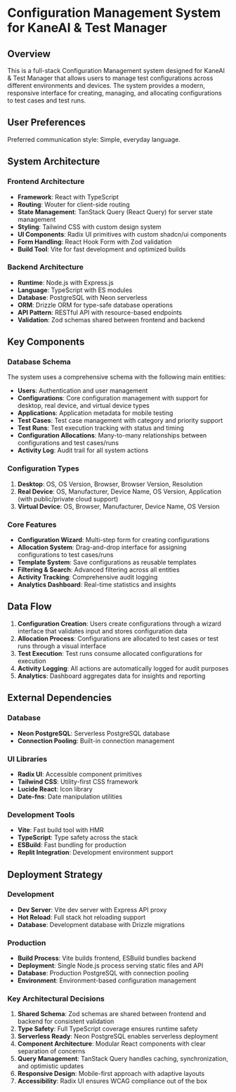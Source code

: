 # Configuration Management System for KaneAI & Test Manager

## Overview

This is a full-stack Configuration Management system designed for KaneAI & Test Manager that allows users to manage test configurations across different environments and devices. The system provides a modern, responsive interface for creating, managing, and allocating configurations to test cases and test runs.

## User Preferences

Preferred communication style: Simple, everyday language.

## System Architecture

### Frontend Architecture
- **Framework**: React with TypeScript
- **Routing**: Wouter for client-side routing
- **State Management**: TanStack Query (React Query) for server state management
- **Styling**: Tailwind CSS with custom design system
- **UI Components**: Radix UI primitives with custom shadcn/ui components
- **Form Handling**: React Hook Form with Zod validation
- **Build Tool**: Vite for fast development and optimized builds

### Backend Architecture
- **Runtime**: Node.js with Express.js
- **Language**: TypeScript with ES modules
- **Database**: PostgreSQL with Neon serverless
- **ORM**: Drizzle ORM for type-safe database operations
- **API Pattern**: RESTful API with resource-based endpoints
- **Validation**: Zod schemas shared between frontend and backend

## Key Components

### Database Schema
The system uses a comprehensive schema with the following main entities:
- **Users**: Authentication and user management
- **Configurations**: Core configuration management with support for desktop, real device, and virtual device types
- **Applications**: Application metadata for mobile testing
- **Test Cases**: Test case management with category and priority support
- **Test Runs**: Test execution tracking with status and timing
- **Configuration Allocations**: Many-to-many relationships between configurations and test cases/runs
- **Activity Log**: Audit trail for all system actions

### Configuration Types
1. **Desktop**: OS, OS Version, Browser, Browser Version, Resolution
2. **Real Device**: OS, Manufacturer, Device Name, OS Version, Application (with public/private cloud support)
3. **Virtual Device**: OS, Browser, Manufacturer, Device Name, OS Version

### Core Features
- **Configuration Wizard**: Multi-step form for creating configurations
- **Allocation System**: Drag-and-drop interface for assigning configurations to test cases/runs
- **Template System**: Save configurations as reusable templates
- **Filtering & Search**: Advanced filtering across all entities
- **Activity Tracking**: Comprehensive audit logging
- **Analytics Dashboard**: Real-time statistics and insights

## Data Flow

1. **Configuration Creation**: Users create configurations through a wizard interface that validates input and stores configuration data
2. **Allocation Process**: Configurations are allocated to test cases or test runs through a visual interface
3. **Test Execution**: Test runs consume allocated configurations for execution
4. **Activity Logging**: All actions are automatically logged for audit purposes
5. **Analytics**: Dashboard aggregates data for insights and reporting

## External Dependencies

### Database
- **Neon PostgreSQL**: Serverless PostgreSQL database
- **Connection Pooling**: Built-in connection management

### UI Libraries
- **Radix UI**: Accessible component primitives
- **Tailwind CSS**: Utility-first CSS framework
- **Lucide React**: Icon library
- **Date-fns**: Date manipulation utilities

### Development Tools
- **Vite**: Fast build tool with HMR
- **TypeScript**: Type safety across the stack
- **ESBuild**: Fast bundling for production
- **Replit Integration**: Development environment support

## Deployment Strategy

### Development
- **Dev Server**: Vite dev server with Express API proxy
- **Hot Reload**: Full stack hot reloading support
- **Database**: Development database with Drizzle migrations

### Production
- **Build Process**: Vite builds frontend, ESBuild bundles backend
- **Deployment**: Single Node.js process serving static files and API
- **Database**: Production PostgreSQL with connection pooling
- **Environment**: Environment-based configuration management

### Key Architectural Decisions

1. **Shared Schema**: Zod schemas are shared between frontend and backend for consistent validation
2. **Type Safety**: Full TypeScript coverage ensures runtime safety
3. **Serverless Ready**: Neon PostgreSQL enables serverless deployment
4. **Component Architecture**: Modular React components with clear separation of concerns
5. **Query Management**: TanStack Query handles caching, synchronization, and optimistic updates
6. **Responsive Design**: Mobile-first approach with adaptive layouts
7. **Accessibility**: Radix UI ensures WCAG compliance out of the box